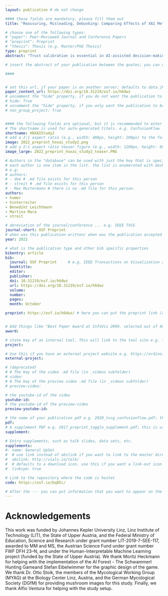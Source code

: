 ```yaml
---
layout: publication # do not change

#### these fields are mandatory. please fill them out
title: "Reassuring, Misleading, Debunking: Comparing Effects of XAI Methods on Human Decisions"

# choose one of the following types:
# "paper": Peer-Reviewed Journal and Conference Papers
# "preprint": Preprint
# "thesis": Thesis (e.g. Master/PhD Thesis)
type: preprint
abstract: "Trust calibration is essential in AI-assisted decision-making. If human users understand the rationale on which an AI model has made a prediction, they can decide whether they consider this prediction reasonable. Especially in high-risk tasks such as mushroom hunting (where a wrong decision may be fatal), it is important that users make correct choices to trust or overrule the AI. Various explainable AI (XAI) methods are currently being discussed as potentially useful for facilitating understanding and subsequently calibrating user trust. So far, however, it remains unclear which approaches are most effective. In this paper the effects of XAI methods on human AI-assisted decision-making in the high-risk task of mushroom picking were tested. For that endeavor, the effects of (i) Grad-CAM attributions, (ii) nearest-neighbor examples, and (iii) network-dissection concepts were compared in a between-subjects experiment with 𝑁 = 501 participants. In general, nearest-neighbor examples improved decision correctness the most. However, varying effects for different task items became apparent. All explanations seemed to be particularly effective when they revealed reasons to (i) doubt a specific AI classification when the AI was wrong and (ii) trust a specific AI classification when the AI was correct. Our results suggest that well-established methods, such as Grad-CAM attribution maps, might not be as beneficial to end users as expected and that XAI techniques for use in real-world scenarios must be chosen carefully." 

# insert the abstract of your publication between the quotes; you can use html e.g. to make links (<a></a>) or generate bold (<b></b>) etc. text 

####


# set this url, if your paper is on another server; defaults to data.jku-vds-lab.at
paper_content_url: https://doi.org/10.31219/osf.io/h6dwz
# uncomment the "hide" property, if you do not want the publication to be displayed on the website (usually you don't need this)
# hide: True
# uncomment the "hide" property, if you only want the publication to be displayed on your personal page (i.e. publications where you contributed, but does not have anything to do with the Vis Group e.g. Master Thesis,...)
# non_group_project: True


#### the following fields are optional, but it is recommended to enter as much information as possible
# The shortname is used for auto-generated titels. e.g. ConfusionFlow
shortname: HOXAIStudy2
# add a 2:1 aspect ratio (e.g., width: 400px, height: 200px) to the folder /assets/images/papers/ e.g. 2020_tvcg_confusionflow.png
image: 2022_preprint_hoxai_study2.png
# add a 2:1 aspect ratio teaser figure (e.g., width: 1200px, height: 600px) to the folder /assets/images/papers/ e.g. 2020_tvcg_confusionflow_teaser.png
image_large: 2022_preprint_hoxai_study2_teaser.PNG

# Authors in the "database" can be used with just the key that is specified in the corresponding .md file (usually it is the lastname in lower case e.g. doe). Authors that do not have an individual page here should be stated with their full name (e.g. John Doe)
# each author is one item in the list. the list is enumerated with dashes ("-")
# e.g:
# authors:
# - doe # .md file exists for this person
# - streit # .md file exists for this person
# - Max Mustermann # there is no .md file for this person.
authors:
- humer
- hinterreiter
- Benedikt Leichtmann
- Martina Mara
- streit

# abreviation of the journal/conference ... e.g. IEEE TVCG
journal-short: OSF Preprint
# when was this publication written/ when was the publication accepted (e.g. 2020)
year: 2022

# what is the publication type and other bib specific properties
bibentry: article
bib:
  journal: OSF Preprint		# e.g. IEEE Transactions on Visualization and Computer Graphics (to appear)
  booktitle:
  editor:
  publisher:
  doi: 10.31219/osf.io/h6dwz
  url: https://doi.org/10.31219/osf.io/h6dwz
  volume: 
  number: 
  pages: 
  month: October

preprint: https://osf.io/h6dwz/ # here you can put the preprint link (arxiv.org, osf.io,...) e.g. https://arxiv.org/abs/1910.00969


# Add things like "Best Paper Award at InfoVis 2099, selected out of 4000 submissions"
award:

# state key of an internal tool. This will link to the tool site e.g. lineup (usually not needed)
project: 

# Use this if you have an external project website e.g. https://ordino.caleydoapp.org/
external-project:

# (deprecated)
# # The key of the video .md file (in _videos subfolder)
# video: 
# # The key of the preview video .md file (in _videos subfolder)
# preview-video:

# the youtube-id of the video
youtube-id: 
# the youtube-id of the preview-video
preview-youtube-id: 

# the name of your publication pdf e.g. 2020_tvcg_confusionflow.pdf; this is usually uploaded to the caleydo aws server
pdf:
# A supplement PDF e.g. 2017_preprint_taggle_supplement.pdf; this is usually uploaded to the caleydo aws server
supplement: 

# Extra supplements, such as talk slides, data sets, etc.
supplements:
#- name: General UpSet
#  # use link instead of abslink if you want to link to the master directory
#  abslink: http://vials.io/talk/
#  # defaults to a download icon, use this if you want a link-out icon
#  linksym: true

# Link to the repository where the code is hostet
code: https://osf.io/bq85c/

# After the --- you can put information that you want to appear on the website using markdown formatting or HTML. A good example are acknowledgements, extra references, an erratum, etc.
---
```


# Acknowledgements

This work was funded by Johannes Kepler University Linz, Linz Institute of Technology (LIT), the State of Upper Austria,
and the Federal Ministry of Education, Science and Research under grant number LIT-2019-7-SEE-117, awarded to
MM and MS, the Austrian Science Fund under grant number FWF DFH 23–N, and under the Human-Interpretable
Machine Learning project (funded by the State of Upper Austria). We thank Moritz Heckmann for helping with the
implementation of the AI Forest - The Schwammerl Hunting Gameand Stefan Eibelwimmer for the graphic design of the
game. We thank Dr. Otto Stoik, the members of the Mycological Working Group (MYAG) at the Biology Center Linz,
Austria, and the German Mycological Society (DGfM) for providing mushroom images for this study. Finally, we thank
Alfio Ventura for helping with the study setup.

